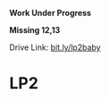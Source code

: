 **Work Under Progress**

**Missing 12,13**

Drive Link: [bit.ly/lp2baby](https://bit.ly/lp2baby)

# LP2
